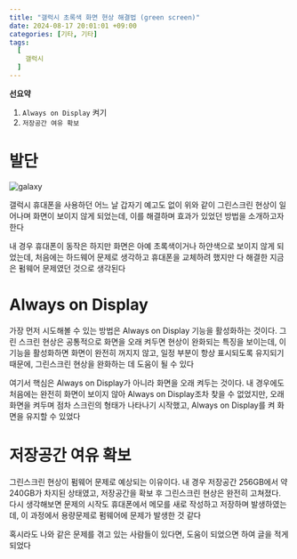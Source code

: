 ```yaml
---
title: "갤럭시 초록색 화면 현상 해결법 (green screen)"
date: 2024-08-17 20:01:01 +09:00
categories: [기타, 기타]
tags:
  [
    갤럭시
  ]
---
```


**선요약**

1. `Always on Display` 켜기
2. `저장공간 여유 확보`

# 발단

![galaxy](https://png.pngtree.com/png-vector/20220930/ourmid/pngtree-samsung-galaxy-s22-ultra-5g-mockup-with-green-screen-png-image_6233360.png)

갤럭시 휴대폰을 사용하던 어느 날 갑자기 예고도 없이 위와 같이 그린스크린 현상이 일어나며 화면이 보이지 않게 되었는데, 이를 해결하며 효과가 있었던 방법을 소개하고자 한다

내 경우 휴대폰이 동작은 하지만 화면은 아예 초록색이거나 하얀색으로 보이지 않게 되었는데, 처음에는 하드웨어 문제로 생각하고 휴대폰을 교체하려 했지만 다 해결한 지금은 펌웨어 문제였던 것으로 생각된다

# Always on Display

가장 먼저 시도해볼 수 있는 방법은 Always on Display 기능을 활성화하는 것이다. 그린 스크린 현상은 공통적으로 화면을 오래 켜두면 현상이 완화되는 특징을 보이는데, 이 기능을 활성화하면 화면이 완전히 꺼지지 않고, 일정 부분이 항상 표시되도록 유지되기 때문에, 그린스크린 현상을 완화하는 데 도움이 될 수 있다

여기서 핵심은 Always on Display가 아니라 화면을 오래 켜두는 것이다. 내 경우에도 처음에는 완전히 화면이 보이지 않아 Always on Display조차 찾을 수 없었지만, 오래 화면을 켜두며 점차 스크린의 형태가 나타나기 시작했고, Always on Display를 켜 화면을 유지할 수 있었다

# 저장공간 여유 확보

그린스크린 현상이 펌웨어 문제로 예상되는 이유이다. 내 경우 저장공간 256GB에서 약 240GB가 차지된 상태였고, 저장공간을 확보 후 그린스크린 현상은 완전히 고쳐졌다. 다시 생각해보면 문제의 시작도 휴대폰에서 메모를 새로 작성하고 저장하며 발생하였는데, 이 과정에서 용량문제로 펌웨어에 문제가 발생한 것 같다

혹시라도 나와 같은 문제를 겪고 있는 사람들이 있다면, 도움이 되었으면 하여 글을 적게되었다